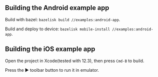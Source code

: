 ## Building the Android example app

Build with bazel: `bazelisk build //examples:android-app`.

Build and deploy to device: `bazelisk mobile-install //examples:android-app`.

## Building the iOS example app

Open the project in Xcode(tested with 12.3), then press `Cmd-B` to build.

Press the ▶ toolbar button to run it in emulator.

